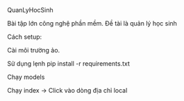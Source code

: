 QuanLyHocSinh 

Bài tập lớn công nghệ phần mềm. Đề tài là quản lý học sinh

Cách setup:

Cài môi trường ảo.

Sử dụng lẹnh pip install -r requirements.txt

Chạy models

Chạy index -> Click vào dòng địa chỉ local
